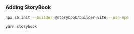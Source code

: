 ### Adding StoryBook

```bash
npx sb init --builder @storybook/builder-vite --use-npm
```

```bash
yarn storybook
```